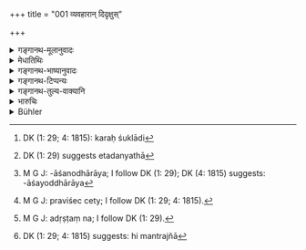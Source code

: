 +++
title = "001 व्यवहारान् दिदृक्षुस्"

+++

<details><summary>गङ्गानथ-मूलानुवादः</summary>

Desirous of investigating cases, the king shall enter the court, with a dignified demeanour, along with Brāhmaṇas and councillors, versed in counsel.—(1)
</details>

<details><summary>मेधातिथिः</summary>

प्रजानां पालनं राज्ञो वृत्तिर् विहिता । सा चात्र ।

- शस्त्रास्त्रभृत्त्वं क्षत्रस्य वणिक्पशुकृषीर् विशः ।

- आजीवनार्थं शूद्रस्य द्विजातीनां निषेवणम् ॥ (म्ध् १०.७९)

- एवं नृपो वर्तमानो लोकानान् आप्नोत्य् अनुत्तमान् ॥ इति ।

तथा धर्मो वर्धते लोके । अन्येषाम् अपि वर्णानां क्षत्रियवृत्त्या जीविनाम् अस्त्य् एव राज्याधिकारः ।

- यः कश्चित् सर्वलोकानाम् पालकश् च नृपः स्मृतः ।

- कर्मनिष्ठा च विहिता लोकसाधारणे हिते ॥

परिपालनं च पीडापहारः । द्वयी च पीडा, दृष्टा अदृष्टा च । तत्र दुर्बलस्य बलीयसा धनहरणादिना बाध्यमाना दृष्टा पीडा । इतरस्य तु विध्यतिक्रमजनितेन प्रत्यवायेनामुत्रिकदुःखोत्पादनम् अदृष्टपीडा । प्रजा हि द्वेषमत्सरादिभिर् इतरेतरम् अयथावद् आचरन्ति, कुपथेन यान्ति, अदृष्टदोषेण बाध्येरन् । अतश् च राज्यनाशः । प्रजैश्वर्यं हि राज्यम् उच्यते । तासु विनश्यन्तीषु कस्य राज्यं स्यात् । व्यवहारादयो ऽतः ।शास्त्रदण्डेन व्यवस्थाप्यमाना न भयात् पृथक् प्रचलन्ति, तथा चोभयथापि रक्षिता भवन्ति । धनदण्डश् च राज्ञः, करशुल्कादि[^१] वा । एतदन्या[^२] धर्मिष्ठजीविका न भवतीति वृत्तिपरिक्षयाद् अपि राज्यावसादः । अतो राज्यस्थित्यर्थं व्यवहारदर्शनं कर्तव्यम् ।


[^२]:
     DK (1: 29) suggests etadanyathā


[^१]:
     DK (1: 29; 4: 1815): karaḥ śuklādi

- तद् इदानीम् उच्यते । **व्यवहारश्** चात्र वादिप्रतिवादिनोर् इतरेतराशनोद्धाराय[^३] वृत्तिर् उच्यते । अथ वा ऋणादानादयः पदार्था एव विप्रतिपत्तिविषयाः सन्तो विचारगोचरसमर्थतया कर्तव्या इति । **दिदृक्षुर्** इत्य् उक्त्वा "पश्येत् कर्याणि" (म्ध् ८.२) इति सामानाधिकरण्यम् । पुनश् च प्रत्यवमर्शः "तेषाम् अद्यम् ऋणादानम्" (म्ध् ८.४) इति । तान् पदार्थान् विचारयेद् इति संबन्धः । वक्ष्यमाणाधिकृतपुरुषाधिष्ठितः प्रदेशः **सभा** । **प्रवेशस्** तदभ्यन्तरभावः । किम् एक एव प्रविशेत् । नेत्य्[^४] आह **ब्राह्मणैः सहेति** । अथ **मन्त्रज्ञैर्** इति कस्य विशेषणम् । न तावन् मन्त्रिणः, मन्त्रित्वाद् एव सिद्धेः । न हि मन्त्रम् अजानानो मन्त्रीति शक्यते वक्तुम् । नापि ब्राह्मणानाम्, व्यवहारदर्शने ऽधिकृतानां तत्परिज्ञानम् अदृष्टाय[^५] स्यात् । 


[^५]:
     M G J: adṛṣṭaṃ na; I follow DK (1: 29).


[^४]:
     M G J: praviśec cety; I follow DK (1: 29; 4: 1815).


[^३]:
     M G J: -āśanodhārāya; I follow DK (1: 29); DK (4: 1815) suggests: -āśayoddhārāya

- अत्रोच्यते । ब्राह्मणविशेषणम् एवैतत् । ते ह्य् अमन्त्रज्ञा[^६] भूत्वा निरपेक्षम् अवधारयन्तः स्युः । अन्यथा राज्ञो ऽनर्थम् आवहेयुः । तथा हि महामत्याश्रितः कश्चिज् जनपदेन व्यवहरन् सहसा जितो यदि न दण्ड्यते धनं वावष्टभ्य न दाप्यते, तदा समत्वेन व्यवहारदर्शनं न कृतं स्यात्, पक्षपातम् अशक्तिं वास्य जनपदा मन्येरन् । अथ दण्ड्यते, महामात्यक्षोभाद् अपि प्रकृतिविकृतं स्यात् । मन्त्रज्ञास् तु सन्तः संशयितारो यदि निर्णेतव्यस्य केनचिद् अपदेशेन प्रसङ्गरोधं कृत्वा रहसि राजानं परिबोधयन्ति "अनयोर् विवादिनोर् अयं जीयते ऽयं जयतीति, व्यवहारस् त्व् अस्माभिर् न तदानीम् एव निर्णीत इति स्वामी प्रमाणम्" । तत्र राजैवं विदित्वा महामात्यम् आदेशयति "त्वदीयो मनुष्यो जीयते, मम हनिर् मा भूद् इति संप्रति निर्णयो ऽवधीरितः । त्वम् एव तथा कुरु यथैष मनुष्यः संधीयते, बाधास्य व्यपनीयते" । ते मन्त्रिणो वादेयवाक्या मनुष्याणां सर्वेषाम् अनर्थ्यां च प्रवृत्तिं प्रतिबध्नन्ति ।


[^६]:
     DK (1: 29; 4: 1815) suggests: hi mantrajñā

<u>अन्ये</u> तु काकाक्षिवद् उभयविशेषणम् अर्थबेदेन **मन्त्रज्ञ**पदं मन्यन्ते । यदा मन्त्रिणो विशेष्यन्ते तत्तद्धातुतत्परिज्ञानं[^७] मन्त्रज्ञानम् । ब्राह्मणपक्षे तु कार्यार्थसमभावश् च । मन्त्रिब्राह्मणानां न प्रवेशमात्रम् एव, किं तर्हि निर्णयं "पश्येत्" (म्ध् ८.२) इत्य् उत्तरत्रवाक्याद्[^८] यथायोग्यम्,[^९] इतरथा अदृष्टाय प्रवेशः स्यात् । अतो नैकाकी निर्णयं कुर्यात्, किं तर्हि तैः सह निरूप्येति ।  
**विनीतः** वाक्पाणिपादचापलरहितः । वेपतो ह्य् अनर्थः स्यात् । **पार्थिव**ग्रहणान् न क्षत्रियस्यैवायम् उपदेशः, किं तर्ह्य् अन्यस्यापि पृथिव्याम् अधिपतेर् देशेश्वरस्य, न ह्य् अन्यथा[^१०] राज्यम् अविचलितं भवतीति ॥ ८.१ ॥
</details>

<details><summary>गङ्गानथ-भाष्यानुवादः</summary>

It has been laid down that the protection of the people is a duty of the king; and this duty has been described in the following text: (*a*) ‘As a means of livelihood, to carry arms and weapons for the Kṣatriya, and to trade, to rear cattle and agriculture for the Vaiśya, and the serving of the twice-born for the Śūdra’—(10.79). The king who acts up to this attains unexcelled regions; and in this manner virtue prospers among the people.

Other castes also, who may be living the life of the Eṣattriya, are entitled to kingship:—‘Whoever happens to be the protector of the people is regarded as the *king*, Lord-Protector; and their duty has been ordained to consist in the good of the common people.’ By ‘protection’ here is meant the *removal of troubles*.

Troubles are of two kinds —*seen* and *unseen*. It is a case of ‘seen trouble’ when the weaker man is oppressed by the stronger, who takes away by force his belongings; and it is a case of ‘unseen trouble’ when the latter person suffers pain in the other world, through the sin accruing to him on account of his having transgressed the law (by taking what did not belong to himself). People very often act towards pne another in hatred, jealousy and so forth, and hence going by the wrong path, they become subject to ‘unseen’ evils; and thence follows the disruption of the kingdom; since it is only the *prosperity of the people* that is called ‘kingdom’; so that when the people are in trouble, where would the ‘kingdom’ lie?

It is for this reason that when cases are investigated and decided in strict accordance with the ordinances of scriptures, people, through fear, do not deviate from the right path; and hence they become protected against both kinds of trouble. Then again, in as much as for the king there is no other lawful moans of livelihood except the fines imposed upon criminals, and the taxes and duties, any obstacles in the proper administration and collection of those leads the kingdom into trouble.

From all this it follows that for the sake of preserving the kingdom, the investigation of cases is necessary, and it is this that is now described.

The term ‘*vyavahāra*,’ ‘case,’ is the name given to that action of the plaintiff and the defendant which they have recourse to for the purpose of reclaiming their rights. Or, it may stand for the non-payment of debts and such other matters themselves, which often become the subjects of dispute and as such fit for investigation, which thus becomes the duty of the king.

The term ‘*desirous of investigating*’ is to be construed with ‘shall investigate the suits’ (of the next verse) and the said ‘points of dispute’ are referred to in detail again (in verse 4)—‘Of these, the first is non-payment of debts, etc.’; the construction being that ‘he shall investigate all these matters.’

The ‘court’ is that place which is presided over by the officer going to be described below;—‘*entering*’ means *going into* the place.

The question arising as to whether or not the king shall enter the Court, alone, unattended, the text adds—‘*along with Brāhmaṇas*.’

*Question*.—“What does the adjective ‘*versed in counsel*’ qualify? It
cannot qualify the ‘*councillors*’; as the said qualification is implied by the very name ‘councillor,’ for one who does not know the art of counselling can never be called a ‘councillor.’ Nor can it qualify the ‘Brāhmaṇas’; because since they are entrusted with the work of investigating cases, the knowledge of *counsel* (if prescribed) could be prescribed only for some transcendental purpose.”

To the above we offer the following reply: The qualification is of the ‘Brāhmaṇas’; if they were ignorant of counsel, they would arrive at random and wrong conclusions, and thereby bring trouble to the King, for instance, if a certain ordinary person were to file a suit against some one connected with the Chief Minister,—and the latter happens to lose the case,—then, if he were not fined, or if he were not forced to pay up the fine, the administration of justice would not be impartial; and the people would come to the conclusion that the King is cither partial or too weak-minded;—on the other hand, if the man were fined, this would displease the Chief Minister, and that also would lead to trouble among the people. In such cases, if the investigating officers happen to be ‘versed in counsel,’ then, whenever they are in any such suspense, they postpone the proceedings of the case, under some pretext, and advise the King in private, to the following effect—‘You please do something yourself, whereby the man may be made to compromise between these two parties,—this party loses and that party wins the case,—but the case has not been disposed of by us; the decision now rests with your Majesty.’ Thereupon, the King, having come to know the facts of the case, orders the Chief Minister to the following effect—‘Your man is going to lose his case,—but for the present the decision has been postponed, in order that your prestige may not suffer; it is for you to do something whereby the other party may be appeased and his grievance removed.’ Upon this the Minister, whose advice is accepted by all men, takes steps to stop the evil propensities of all men.

Others hold that, just as the single eye of the crow operates in both sockets, so the epithet ‘*versed in counsel*’ is applicable to both, ‘*Brāhmaṇas*’ and ‘*councillors*,’ but in different senses: when qualifying the ‘*councillors*,’ being ‘versed in counsel’ connotes *the knowledge of the details of the cases*; and when qualifying the ‘*Brāhmaṇas*,’ it connotes *impartiality*.

The Brāhmaṇas and the Councillors are not to *enter* only; but they are to help, in the best manner they can, in the ‘investigating of suits’ (spoken of below). If this were not meant, then their ‘entering’ could only be intended to serve some transcendental purpose. Thus the sense is that the King shall not decide cases by himself alone, but in consultation with the councillors and Brāhmaṇas.

‘*With a dignified demeanour*’;—*i.e*., free from fickleness of speech, hand and feet. If he were fickle, there would be trouble.

The use of the term ‘*pārthiva*,’ ‘*king*,’ implies that the teaching here addressed is meant not only for one who is *Kṣatriya* by caste, but for others also, who may happen to be owners of land and a kingdom. Because unless he dues what is here laid down his sovereignty does not become duly established.—(1)
</details>

<details><summary>गङ्गानथ-टिप्पन्यः</summary>

This verse is quoted in *Aparārka* (p. 600), which explains ‘*mantrajñaḥ*’ as ‘*arthaśāstrajñaḥ*’, ‘learned in the Science of Polity’, and deduces the sense that the person who tries cases should act up to the principles of the Science of Polity, in so far as they are not incompatible with the Dharmaśāstra, the Ethical Science.

It is quoted in *Parāśaramādhava* (Vyavahāra, p. 18), to the effect that having entered the court, the king shall carry on the work, in association with learned men and with councillors;—in *Vyavahāramayūkha* (page 2) in *Nṛsiṃhaprasāda* (Vyavahāra, p. 1b):—in *Kṛtyakalpataru* (3a), which has. the following notes—‘*Vyavahārān*’, points of dispute between the plaintiff and the defendant,—‘*didṛkṣuḥ*’, with a view to determine,—‘*pṛthivīpatiḥ*,’ includes *non-Kṣatriyas* also,—‘*mantrajñaiḥ*’, persons conversant with the method of doing business in due accordance with the exigencies of time and place,—this qualifies ‘*brāhmaṇaiḥ*’, ignorant Brāhmaṇas being prone to give hasty advice and thereby create trouble,—‘*mantribhiḥ*’ stands for experienced councillors;—and in *Vīramitrodaya* (Vyavahāra, p. 4a).
</details>

<details><summary>गङ्गानथ-तुल्य-वाक्यानि</summary>

**(verses 8.1-2)  
**

*Gautama* (13.26).—‘The king or the judge ora Brāhmaṇa learned in the
scriptures shall examine the witnesses.’

*Vaśiṣṭha* (16.2).—‘Let the king or the minister transact the business
on the bench.’

*Viṣṇu* (3.72).—‘Let the king try causes himself, accompanied by
well-instructed Brāhmaṇas.’

Do. (71.60).—‘Near the Fire, Deities and Brāhmaṇas, he shall raise the right arm.’

*Yājñavalkya* (1.359).—‘Every day, he shall look into cases himself,
surrounded by members of the Assembly.’

Do. (2.1).—‘The king shall try causes, accompanied by learned Brāhmaṇas, in strict accordance with legal scriptures,—being free from anger and avarice.’

*Yama* (Aparārka, p. 596).—‘The king, assisted by the minister, free
from all love and hatred, shall carefully look into the causes of contending parties.’

*Nārada* (Do. p. 599).—‘The king composedly looking into cases himself
obtains bright fame here and reaches the regions of Indra.’

*Śukranīti* (4.5.7, 9-13).—‘*Vyavahāra* i s that which, by
discriminating the good from the evil, ministers to the virtues of both the people and the king, and furthers their interests. The king should attentively look after law-suits, freeing himself from anger and greed, according to the dictates of the legal scriptures,—in the company of the Judge, the Minister, the Brāhmaṇa and the Priest. He should never singly try cases of two parties, or hear their statement. Neither the wise king nor the Councillors are to hold a trial in secret.’

*Śukranīti* (4.5.85).—‘The King should enter the court modestly,
together with the Brāhmaṇas and the Ministers versed in state-craft,—with the object of investigating cases.’

*Kātyāyana* (Smṛticandrikā-Vyavahāra).—‘The King shall be accompanied by
those permanent members who are experienced, having hereditary connections, the best of the twice-born, expert in the sacred law and in the science of polity.’

*Kātyāyaṇa* (Parāśaramādhava--Vyavahāra, p. 17).—‘That place is called
*Dharmādhikaraṇa*, Court, where the truth regarding suits is
investigated in pursuance of the legal scriptures.—The king shall enter the court after having finished all his daily duties, and after having duly honoured, with flowers and ornaments, his preceptor, astrologers, physicians, deities, Brāhmaṇas and Priests.’

Do. (Vīramitrodaya-Vyavahāra, p. 14).—‘If the King looks into lawsuits, with the assistance of the Judge, the Minister, the Brāhmaṇa and the Priest, he attains heaven.’

Do. (Vyavahāratattva, p. 2).—‘Accompanied by the Judge, the Minister, the Brāhmaṇa and Priest, the King himself shall determine their victory or defeat.’

*Bṛhaspati* (1.4-5).—‘The king, his chosen representative Judge, other
Judges, the Law, the Accountant and the Scribe, Gold, Fire, Water, and the Bailiff are the ten components of the Court; in which the King examines causes with due attention.’

Do. (1.20 *et. seq*.).—‘Let the King try causes, attended by these Judges, after having entered the Court, in a sitting or standing posture. Having risen early in the morning and performed ablutions according to rule, and having honoured the elders, astrologers, physicians, deities, Brāhmaṇas and domestic priests.’

Do. (27.25).—‘Let the King every day examine in common with learned Brāhmaṇas, the suits preferred by litigants, as also those instituted by the King himself.’
</details>

<details><summary>भारुचिः</summary>

मात्स्यम्यायनिवृत्त्या लोकस्थित्यर्थम् अयं व्यवहारान् द्रष्टुम् अन्वेषणशीलः **ब्राह्मणैः सह पार्थिवः** यान् उपरिष्टाद् वक्ष्यति "यस्मिन् देशे निषीदन्ति विप्रा वेदविदस् त्रयः" इति तैः सह । यतस् तेषाम् इदं विशेषणं क्रियते **मन्त्रज्ञैर्** इति । एवं च यदि वेदविदो ऽपि सन्तो **मन्त्रज्ञा** न भवन्त्य् अधिकलक्षणप्राप्त्यर्थम् इदं तद्विशेषणम् । लोकव्यवहारज्ञा **मन्त्रज्ञाः** । **मन्त्रिभिश् चैव मन्त्रज्ञैर्** इति समानं पूर्वविशेषणम् । इयांस् तु विशेषः- मन्त्रिणो राजतन्त्रव्यवहारज्ञा नियोगत इष्यन्ते, इतरत्र तु न प्रतिषेधः । अतस् तान् अप्य् एवं विशिनष्टि । **विनीतः प्रविशेत् सभाम्** । **विनीतो** ऽनुद्धतवेषालङ्कारः । **सभां** वक्ष्यमाणाम् "ब्रह्मणस् तां सभां विदुर्" इति । सत्य् अपि च ब्राह्मणस्य धर्मोपदेष्टृत्वे गुरुत्वे च व्यवहारदर्शने ब्राह्मणो न प्रधानीक्रियते । असमर्थो ह्य् असाव् अल्पपरिग्रहत्वाद् अकार्यकारिणो वशीकर्तुम् । क्षत्रियस्य तु करशुल्कप्रीतिभोगदण्डपरिक्रयेण प्रजापालनोपदेशात् परिग्रहमहत्त्वं वृत्तिमतो ऽर्थगृहीतम्, यतः प्रजासंरक्षणार्थम् अकार्यकारिणां निग्रहे तस्य सामर्थम् अस्ति । एवं च सति व्यवहारदर्शने क्षत्रियः प्राधान्येनोपदिश्यते । अथ वादृष्टप्रयोजन एव क्षत्रियस्य व्यवहारदर्शनोपदेशः । व्यवहरणं व्यवहारः । इहैको ऽपि स्वार्थ[संबन्धितया] व्यवहर्तीतरो ऽप्य् अन्यथेत्य् एवं विविधं नानावहरणम्, विरुद्धं वेतरेतरहरणं व्यवहारः ॥ ८.१ ॥
</details>

<details><summary>Bühler</summary>

001	A king, desirous of investigating law cases, must enter his court of justice, preserving a dignified demeanour, together with Brahmanas and with experienced councillors.
</details>
